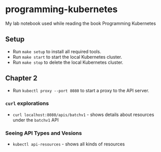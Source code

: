 # programming-kubernetes

My lab notebook used while reading the book Programming Kubernetes

## Setup

* Run `make setup` to install all required tools.
* Run `make start` to start the local Kubernetes cluster.
* Run `make stop` to delete the local Kubernetes cluster.

## Chapter 2

* Run `kubectl proxy --port 8080` to start a proxy to the API server.

### `curl` explorations

* `curl localhost:8080/apis/batchv1` - shows details about resources under the `batchv1` API

### Seeing API Types and Vesions

* `kubectl api-resources` - shows all kinds of resources